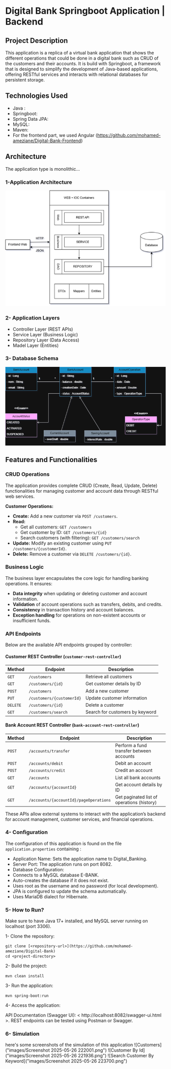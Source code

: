# Digital Bank Springboot Application | Backend

## Project Description
This application is a replica of a virtual bank application that shows the different operations that could be done in a digital bank such as CRUD of the customers and their accounts. It is build with Springboot, a framework that is designed to simplify the development of Java-based applications, offering RESTful services and interacts with relational databases for persistent storage.

## Technologies Used
- Java :
- Springboot:
- Spring Data JPA:
- MySQL:
- Maven:
- For the frontend part, we used Angular (https://github.com/mohamed-ameziane/Digital-Bank-Frontend)

## Architecture
The application type is monolithic...
### 1-Application Architecture
![Diagram of system architecture](images/Architecture.png)

### 2- Application Layers
- Controller Layer (REST APIs)
- Service Layer (Business Logic)
- Repository Layer (Data Access)
- Madel Layer (Entities)

### 3- Database Schema
![Diagram of classes](images/Class.png)

## Features and Functionalities

### CRUD Operations

The application provides complete CRUD (Create, Read, Update, Delete) functionalities for managing customer and account data through RESTful web services.

**Customer Operations:**

* **Create:** Add a new customer via `POST /customers`.
* **Read:**
  * Get all customers: `GET /customers`
  * Get customer by ID: `GET /customers/{id}`
  * Search customers (with filtering): `GET /customers/search`
* **Update:** Modify an existing customer using `PUT /customers/{customerId}`.
* **Delete:** Remove a customer via `DELETE /customers/{id}`.

### Business Logic

The business layer encapsulates the core logic for handling banking operations. It ensures:

* **Data integrity** when updating or deleting customer and account information.
* **Validation** of account operations such as transfers, debits, and credits.
* **Consistency** in transaction history and account balances.
* **Exception handling** for operations on non-existent accounts or insufficient funds.

### API Endpoints

Below are the available API endpoints grouped by controller:

#### Customer REST Controller (`customer-rest-controller`)

| Method   | Endpoint                  | Description                     |
| -------- | ------------------------- | ------------------------------- |
| `GET`    | `/customers`              | Retrieve all customers          |
| `GET`    | `/customers/{id}`         | Get customer details by ID      |
| `POST`   | `/customers`              | Add a new customer              |
| `PUT`    | `/customers/{customerId}` | Update customer information     |
| `DELETE` | `/customers/{id}`         | Delete a customer               |
| `GET`    | `/customers/search`       | Search for customers by keyword |

#### Bank Account REST Controller (`bank-account-rest-controller`)

| Method | Endpoint                               | Description                                |
| ------ | -------------------------------------- | ------------------------------------------ |
| `POST` | `/accounts/transfer`                   | Perform a fund transfer between accounts   |
| `POST` | `/accounts/debit`                      | Debit an account                           |
| `POST` | `/accounts/credit`                     | Credit an account                          |
| `GET`  | `/accounts`                            | List all bank accounts                     |
| `GET`  | `/accounts/{accountId}`                | Get account details by ID                  |
| `GET`  | `/accounts/{accountId}/pageOperations` | Get paginated list of operations (history) |

These APIs allow external systems to interact with the application’s backend for account management, customer services, and financial operations.

### 4- Configuration
The configuration of this application is found on the file `application.properties` containing :
- Application Name: Sets the application name to Digital_Banking.
- Server Port: The application runs on port 8082.
- Database Configuration:
- Connects to a MySQL database E-BANK.
- Auto-creates the database if it does not exist.
- Uses root as the username and no password (for local development).
- JPA is configured to update the schema automatically.
- Uses MariaDB dialect for Hibernate.

### 5- How to Run?
Make sure to have Java 17+ installed, and MySQL server running on localhost (port 3306).

1- Clone the repository:

```
git clone [<repository-url>](https://github.com/mohamed-ameziane/Digital-Bank)
cd <project-directory>
```
2- Build the project:

`mvn clean install`

3- Run the application:

`mvn spring-boot:run`

4- Access the application:

API Documentation (Swagger UI): < http://localhost:8082/swagger-ui.html >. REST endpoints can be tested using Postman or Swagger.

### 6- Simulation
here's some screenshots of the simulation of this application
![Customers]("images/Screenshot 2025-05-26 222001.png")
![Customer By Id]("images/Screenshot 2025-05-26 221936.png")
![Search Customer By Keyword]("images/Screenshot 2025-05-26 223700.png")

